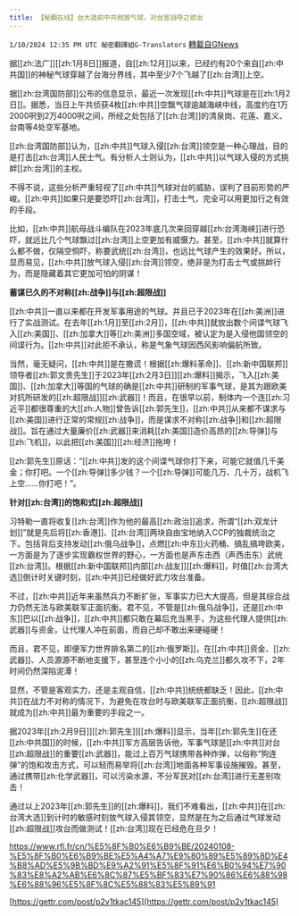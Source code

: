 ```yaml
---
title: 【秘翻在线】台大选前中共频放气球，对台宣战呼之欲出
---
```

`1/10/2024 12:35 PM UTC 秘密翻譯組G-Translators` [轉載自GNews](https://gnews.org/articles/2204758)



据[[zh:法广]][[zh:1月8日]]报道，自[[zh:12月]]以来，已经约有20个来自[[zh:中共国]]的神秘气球穿越了台海分界线，其中至少7个飞越了[[zh:台湾]]上空。

据[[zh:台湾国防部]]公布的信息显示，最近一次发现[[zh:中共]]气球是在[[zh:1月2日]]。据悉，当日上午共侦获4枚[[zh:中共]]空飘气球逾越海峡中线，高度约在1万2000呎到2万4000呎之间，所经之处包括了[[zh:台湾]]的清泉岗、花莲、嘉义、台南等4处空军基地。

[[zh:台湾国防部]]认为，[[zh:中共]]气球入侵[[zh:台湾]]领空是一种心理战，目的是打击[[zh:台湾]]人民士气。有分析人士则认为，[[zh:中共]]以气球入侵的方式挑衅[[zh:台湾]]的主权。

不得不说，这些分析严重轻视了[[zh:中共]]气球对台的威胁，误判了目前形势的严峻。[[zh:中共]]如果只是要恐吓[[zh:台湾]]，打击士气，完全可以用更加行之有效的手段。

比如，[[zh:中共]]航母战斗编队在2023年底几次来回穿越[[zh:台湾海峡]]进行恐吓，就远比几个气球飘过[[zh:台湾]]上空更加有威慑力。甚至，[[zh:中共]]就算什么都不做，仅隔空恫吓，称要武统[[zh:台湾]]，也远比气球产生的效果好。所以，显而易见，[[zh:中共]]放气球入侵[[zh:台湾]]领空，绝非是为打击士气或挑衅行为，而是隐藏着其它更加可怕的阴谋！

**蓄谋已久的不对称[[zh:战争]]与[[zh:超限战]]**

[[zh:中共]]一直以来都在开发军事用途的气球。并且已于2023年在[[zh:美洲]]进行了实战测试。在去年[[zh:1月]]至[[zh:2月]]，[[zh:中共]]就放出数个间谍气球飞入[[zh:美国]]、[[zh:加拿大]]等[[zh:美洲]]多国空域，被认定为是入侵他国领空的间谍行为。[[zh:中共]]对此拒不承认，称是气象气球因西风影响偏航所致。

当然，毫无疑问，[[zh:中共]]是在撒谎！根据[[zh:爆料革命]]、[[zh:新中国联邦]]领导者[[zh:郭文贵先生]]于2023年[[zh:2月3日]][[zh:爆料]]揭示，飞入[[zh:美国]]、[[zh:加拿大]]等国的气球的确是[[zh:中共]]研制的军事气球，是其为跟欧美对抗所研发的[[zh:超限战]][[zh:武器]]！而且，在很早以前，制体内一个连[[zh:习近平]]都很尊重的大[[zh:人物]]曾告诉[[zh:郭先生]]，[[zh:中共]]从来都不谋求与[[zh:美国]]进行正常的常规[[zh:战争]]，而是谋求不对称[[zh:战争]]和[[zh:超限战]]。旨在通过大量廉价[[zh:武器]]来消耗[[zh:美国]]造价高昂的[[zh:导弹]]与[[zh:飞机]]，以此把[[zh:美国]][[zh:经济]]拖垮！

[[zh:郭先生]]原话：“[[zh:中共]]发的这个间谍气球你打下来，可能它就值几千美金；你打吧。一个[[zh:导弹]]多少钱？一个[[zh:导弹]]可能几万、几十万，战机飞上空……你打吧！”。

**针对[[zh:台湾]]的饱和式[[zh:超限战]]**

习特勒一直将收复[[zh:台湾]]作为他的最高[[zh:政治]]追求，所谓“[[zh:双龙计划]]”就是先后将[[zh:香港]]、[[zh:台湾]]两块自由宝地纳入CCP的独裁统治之下。包括背后支持发动[[zh:俄乌战争]]，点燃[[zh:中东]]火药桶、搞乱搞垮欧美，一方面是为了逐步实现霸权世界的野心，一方面也是声东击西（声西击东）武统[[zh:台湾]]。根据[[zh:新中国联邦]]内部[[zh:战友]][[zh:爆料]]，时值[[zh:台湾大选]]倒计时关键时刻，[[zh:中共]]已经做好武力攻台准备。

不过，[[zh:中共]]近年来虽然兵力不断扩张，军事实力已大大提高，但是其综合战力仍然无法与欧美联军正面抗衡。君不见，不管是[[zh:俄乌战争]]，还是[[zh:中东]]巴以[[zh:战争]]，[[zh:中共]]都只敢在幕后充当黑手，为这些代理人提供[[zh:武器]]与资金，让代理人冲在前面，而自己却不敢出来硬碰硬！

而且，君不见，即便军力世界排名第二的[[zh:俄罗斯]]，在[[zh:中共]]资金、[[zh:武器]]、人员源源不断地支援下，甚至连个小小的[[zh:乌克兰]]都久攻不下，2年时间仍然深陷泥潭！

显然，不管是客观实力，还是主观自信，[[zh:中共]]统统都缺乏！因此，[[zh:中共]]在战力不对称的情况下，为避免在攻台时与欧美联军正面抗衡，[[zh:超限战]]就成为[[zh:中共]]最为重要的手段之一。

据2023年[[zh:2月9日]][[zh:郭先生]][[zh:爆料]]显示，当年[[zh:郭先生]]在还[[zh:中共国]]的时候，[[zh:中共]]军方高层告诉他，军事气球是[[zh:中共]]对台[[zh:超限战]]的重要[[zh:武器]]，能过上百万气球携带各种炸弹，以俗称“狗连弹”的饱和攻击方式，可以轻而易举将[[zh:台湾]]地面各种军事设施摧毁。甚至，通过携带[[zh:化学武器]]，可以污染水源，不分军民对[[zh:台湾]]进行无差别攻击！

通过以上2023年[[zh:郭先生]]的[[zh:爆料]]，我们不难看出，[[zh:中共]]在[[zh:台湾大选]]到计时的敏感时刻放气球入侵其领空，显然是在为之后通过气球发动[[zh:超限战]]攻台而做测试！[[zh:台湾]]现在已经危在旦夕！


https://www.rfi.fr/cn/%E5%8F%B0%E6%B9%BE/20240108-%E5%8F%B0%E6%B9%BE%E5%A4%A7%E9%80%89%E5%89%8D%E4%B8%AD%E5%9B%BD%E9%A2%91%E5%8F%91%E6%B0%94%E7%90%83%E8%A2%AB%E6%8C%87%E5%BF%83%E7%90%86%E6%88%98%E6%88%96%E5%8F%8C%E5%88%83%E5%89%91


[https://gettr.com/post/p2y1tkac145](https://gettr.com/post/p2y1tkac145)

